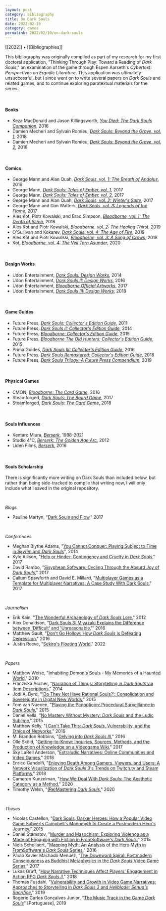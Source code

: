 ```yaml
---
layout: post
category: bibliography
title: On Dark Souls
date: 2022-02-10
category: games
permalink: 2022/02/10/on-dark-souls
---
```


[[2022]] • [[Bibliographies]]

This bibliography was originally compiled as part of my research for my first doctoral application, "Thinking Through Play: Toward a Reading of *Dark Souls*," an examination of the game through Espen Aarseth's *Cybertext: Perspectives on Ergodic Literature*. This application was ultimately unsuccessful, but I since went on to write several papers on *Dark Souls* and related games, and to continue exploring paratextual materials for the series.

<br>


#### Books

* Keza MacDonald and Jason Killingsworth, [*You Died: The Dark Souls Companion*](https://www.tuneandfairweather.com/products/you-died-deluxe-hardcover-standard-black-edition), 2016
* Damien Mecheri and Sylvain Romieu, [*Dark Souls: Beyond the Grave, vol. 1*](https://www.thirdeditions.com/en/rpg/95-dark-souls-beyond-death-9791094723579.html), 2018
* Damien Mecheri and Sylvain Romieu, [*Dark Souls: Beyond the Grave, vol. 2*](https://www.thirdeditions.com/en/rpg/207-dark-souls-beyond-the-grave-volume-2-9782377840380.html), 2018

<br>


#### Comics

* George Mann and Alan Quah, [*Dark Souls, vol. 1: The Breath of Andolus*](https://www.penguinrandomhouse.ca/books/548541/dark-souls-vol-1-the-breath-of-andolus-graphic-novel-by-written-by-george-mann-with-art-by-alan-quah/9781785853661), 2016
* George Mann, [*Dark Souls: Tales of Ember, vol. 1*](https://titan-comics.com/c/910-dark-souls/), 2017
* George Mann, [*Dark Souls: Tales of Ember, vol. 2*](https://titan-comics.com/c/953-dark-souls-tales-of-ember/), 2017
* George Mann and Alan Quah, [*Dark Souls, vol. 2: Winter's Spite*](https://www.penguinrandomhouse.ca/books/554212/dark-souls-vol-2-winters-spite-by-george-mann/9781785853678), 2017
* George Mann and Dan Watters, [*Dark Souls, vol. 3: Legends of the Flame*](https://www.penguinrandomhouse.ca/books/563910/dark-souls-vol-3-legends-of-the-flame-by-written-by-george-mann-dan-watters-tauriq-moosa-cassandra-khaw-michael-walsh/9781785861666), 2017
* Ales Kot, Piotr Kowalski, and Brad Simpson, [*Bloodborne, vol. 1: The Death of Sleep*](https://www.penguinrandomhouse.ca/books/576828/bloodborne-vol-1-the-death-of-sleep-graphic-novel-by-written-by-ales-kot-with-art-by-piotr-kowalksi/9781785863448), 2018
* Ales Kot and Piotr Kowalski, [*Bloodborne, vol. 2: The Healing Thirst*](https://www.penguinrandomhouse.ca/books/605945/bloodborne-vol-2-the-healing-thirst-graphic-novel-by-written-by-ales-kot-with-art-by-piotr-kowalski-and-brad-simpson/9781785869532), 2019
* O'Sullivan and Kokarev, [*Dark Souls, vol. 4: The Age of Fire*](https://www.penguinrandomhouse.ca/books/608025/dark-souls-vol-4-the-age-of-fire-graphic-novel-by-written-by-ryan-osullivan-with-art-by-anton-kokarev/9781787731752), 2019
* Ales Kot and Piotr Kowalski, [*Bloodborne, vol. 3: A Song of Crows*](https://www.penguinrandomhouse.ca/books/609869/bloodborne-vol-3-a-song-of-crows-graphic-novel-by-written-by-ales-kot-with-art-by-piotr-kowalski/9781787730144), 2019
* Kot, [*Bloodborne, vol. 4: The Veil Torn Asunder*](https://www.penguinrandomhouse.ca/books/618078/bloodborne-vol-4-the-veil-torn-asunder-graphic-novel-by-written-by-ales-kot-with-art-by-piotr-kowalski/9781787730151), 2020

<br>


#### Design Works

* Udon Entertainment, [*Dark Souls: Design Works*](https://store.udonentertainment.com/products/dark-souls-design-works-hardcover), 2014
* Udon Entertainment, [*Dark Souls II: Design Works*](https://store.udonentertainment.com/products/udon-dark-souls-ii-design-works-hardcover-2016), 2016
* Udon Entertainment, [*Bloodborne Official Artworks*](https://www.chapters.indigo.ca/en-ca/books/bloodborne-official-artworks/9781772940367-item.html), 2017
* Udon Entertainment, [*Dark Souls III: Design Works*](https://store.udonentertainment.com/products/dark-souls-iii-design-works-hardcover), 2018

<br>


#### Game Guides

* Future Press, [*Dark Souls: Collector's Edition Guide*](https://www.future-press.com/books/dark-souls/), 2011
* Future Press, [*Dark Souls II: Collector's Edition Guide*](https://www.future-press.com/books/dark-souls-ii/), 2014
* Future Press, [*Bloodborne: Collector's Edition Guide*](https://www.future-press.com/books/bloodborne/), 2015
* Future Press, [*Bloodborne The Old Hunters: Collector's Edition Guide*](https://www.future-press.com/books/bloodborne-the-old-hunters/), 2015
* Prima Guides, [*Dark Souls III: Collector's Edition Guide*](https://www.abebooks.com/9780744017045/Dark-Souls-III-Collectors-Edition-0744017041/plp), 2016
* Future Press, [*Dark Souls Remastered: Collector's Edition Guide*](https://www.future-press.com/books/dark-souls-remastered/), 2018
* Future Press, [*Dark Souls Trilogy: A Future Press Compendium*](https://www.future-press.com/books/dark-souls-trilogy/), 2019

<br>


#### Physical Games

* CMON, [*Bloodborne: The Card Game*](https://boardgamegeek.com/boardgame/195856/bloodborne-card-game), 2016
* Steamforged, [*Dark Souls: The Board Game*](https://boardgamegeek.com/boardgame/197831/dark-souls-board-game), 2017
* Steamforged, [*Dark Souls: The Card Game*](https://boardgamegeek.com/boardgame/242667/dark-souls-card-game), 2018

<br>


#### Souls Influences

* Kentaro Miura, [*Berserk*](https://en.wikipedia.org/wiki/Berserk_(manga)), 1988-2021
* Studio 4°C, [*Berserk: The Golden Age Arc*](https://en.wikipedia.org/wiki/Berserk:_The_Golden_Age_Arc), 2012
* Liden Films, [*Berserk*](https://en.wikipedia.org/wiki/Berserk_(2016_TV_series)), 2016

<br>


#### Souls Scholarship

There is significantly more writing on Dark Souls than included below, but rather than being side-tracked to compile that writing now, I will only include what I saved in the original repository.

<br>


*Blogs*

* Pauline Martyn, "[Dark Souls and Flow](https://paulinemartyn.wordpress.com/2017/01/16/dark-souls-and-flow/)," 2017

<br>


*Conferences*

* Meghan Blythe Adams, "[You Cannot Conquer: Playing Subject to Time in *Skyrim* and *Dark Souls*](https://scholar.google.ca/citations?view_op=view_citation&hl=en&user=erbNpbAAAAAJ&citation_for_view=erbNpbAAAAAJ:IjCSPb-OGe4C)", 2014
* Kyle Allison, "[Help or Hinder: Contingency and Cruelty in *Dark Souls*](http://digra2017.com/static/Extended%20Abstracts/163_DIGRA2017_EA_Allison_Contingency.pdf)," 2017
* David Rambo, "[Sisyphean Software: Cycling Through the Absurd Joy of *Dark Souls*](https://www.academia.edu/39837555/Sisyphean_Software_Cycling_Through_the_Absurd_Joy_of_Dark_Souls)," 2017
* Callum Spawforth and David E. Millard, "[Multiplayer Games as a Template for Multiplayer Narratives: A Case Study With Dark Souls](https://eprints.soton.ac.uk/414444/1/multiplayer_cs_dem_NH2017.pdf)," 2017

<br>


*Journalism*

* Erik Kain, "[The Wonderful Archaeology of *Dark Souls* Lore](https://www.forbes.com/sites/erikkain/2012/12/12/the-wonderful-archeology-of-dark-souls-lore/?sh=3b962fa27346)," 2012
* Alex Donaldson, "[Dark Souls 3: Miyazaki Explains the Difference between 'Difficult' and 'Unreasonable](https://www.vg247.com/dark-souls-3-miyazaki-bloodborne-interview),'" 2016
* Matthew Gault, "[Don't Go Hollow: How *Dark Souls* Is Defeating Depression](https://www.vice.com/en/article/4xav83/dont-go-hollow-how-dark-souls-is-defeating-depression)," 2016
* Justin Reeve, "[Sekiro's Floating World](https://unwinnable.com/2022/02/10/sekiros-floating-world/)," 2022

<br>


*Papers*

* Matthew Weise, "[Inhabiting Demon's Souls - My Memories of a Haunted World](https://dl.acm.org/doi/10.5555/1980722.1980726)," 2010
* Franziska Ascher, "[Narration of Things: Storytelling in *Dark Souls* via Item Descriptions](http://www.firstpersonscholar.com/narration-of-things/)," 2014
* Jodi A. Byrd, "['Do They Not Have Rational Souls?': Consolidation and Sovereignty in Digital New Worlds](https://www.tandfonline.com/doi/abs/10.1080/2201473X.2015.1090635)," 2015
* Tom van Nuenen, "[Playing the Panopticon: Procedural Surveillance in *Dark Souls*](https://journals.sagepub.com/doi/10.1177/1555412015570967)," 2015
* Daniel Vella, "[No Mastery Without Mystery: *Dark Souls* and the Ludic Sublime](http://gamestudies.org/1501/articles/vella)," 2015
* Matthew Kelly, "[I Can't Take This: *Dark Souls*, Vulnerability, and the Ethics of Networks](http://www.firstpersonscholar.com/i-cant-take-this/)," 2016
* M. Brandon Robbins, "[Delving into *Dark Souls III*](https://www.libraryjournal.com/story/delving-into-dark-souls-iii-games-gamers-gaming-may-15-2016)," 2016
* Olle Sköld, "[Getting-to-Know: Inquiries, Sources, Methods, and the Production of Knowledge on a Videogame Wiki](https://www.emerald.com/insight/content/doi/10.1108/JD-11-2016-0145/full/html)," 2017
* Sky LaRell Anderson, "[Extraludic Narratives: Online Communities and Video Games](https://journal.transformativeworks.org/index.php/twc/article/view/1255)," 2018
* Enrico Gandolfi, "[Enjoying Death Among Gamers, Viewers, and Users: A Network Visualization of *Dark Souls 3*'s Trends on Twitch.tv and Steam Platforms](https://journals.sagepub.com/doi/full/10.1177/1473871617717075)," 2018
* Cameron Kunzelman, "[How We Deal With *Dark Souls*: The Aesthetic Category as a Method](https://www.taylorfrancis.com/chapters/edit/10.4324/9780367855055-14/deal-dark-souls-cameron-kunzelman)," 2020
* Timothy Welsh, "[(Re)Mastering *Dark Souls*](http://gamestudies.org/2004/articles/welsh)," 2020

<br>


*Theses*

* Nicolas Castellon, "[Dark Souls, Darker Heroes: How a Popular Video Game Subverts Campbell's Monomyth to Create a Postmodern Hero's Journey](https://www.academia.edu/23692420/Dark_Souls_Darker_Heroes)," 2015
* Daniel Stamatov, "[Murder and Masochism: Exploring Violence as a Mode of Engaging with Fiction in FromSoftware's *Dark Souls*](https://figshare.mq.edu.au/articles/thesis/Murder_masochism_exploring_violence_as_a_mode_of_engaging_with_fiction_in_From_Software_s_Dark_souls/19440428)," 2015
* Niels Schollaert, "[Mapping Myth: An Analysis of the Hero Myth in FromSoftware's *Dark Souls* Series](https://lib.ugent.be/en/catalog/rug01:002304021)," 2016
* Paolo Xavier Machado Menuez, "[The Downward Spiral: Postmodern Consciousness as Buddhist Metaphysics in the *Dark Souls* Video Game Series](https://pdxscholar.library.pdx.edu/open_access_etds/4161/)," 2017
* Lukas Graff, "[How Narrative Techniques Affect Players' Engagement in Action RPG *Dark Souls II*](http://www.diva-portal.org/smash/record.jsf?pid=diva2%3A1231201&dswid=-2575)," 2018
* Thomas Fusdahl, "[Vulnerability and Growth in Video Game Narratives: Approaches to Storytelling in *Dark Souls 3* and *Hellblade: Senua's Sacrifice*](https://ntnuopen.ntnu.no/ntnu-xmlui/handle/11250/2626670)," 2019
* Rogerio Carlos Gonçalves Junior, "[The Music Track in the Game *Dark Souls*](https://www.academia.edu/41887328/A_TRILHA_MUSICAL_NO_GAME_DARK_SOULS)" [Portuguese], 2019

<br>
